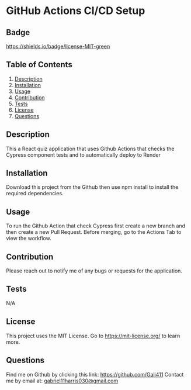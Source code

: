 #  GitHub Actions CI/CD Setup

  ## Badge
  https://shields.io/badge/license-MIT-green

  ## Table of Contents
  1. [Description](#Description)
  2. [Installation](#Installation)
  3. [Usage](#Usage) 
  4. [Contribution](#Contribution)
  5. [Tests](#Tests)
  6. [License](#License) 
  7. [Questions](#Questions)

  ## Description

  This a React quiz application that uses Github Actions that checks the Cypress component tests and to automatically deploy to Render

  ## Installation
  
  Download this project from the Github then use npm install to install the required dependencies. 

  ## Usage
  
  To run the Github Action that check Cypress first create a new branch and then create a new Pull Request. Before merging, go to the Actions Tab to view the workflow. 

  ## Contribution 

  Please reach out to notify me of any bugs or requests for the application.

  ## Tests

  N/A

  ## License

  This project uses the MIT License. Go to https://mit-license.org/ to learn more. 

  ## Questions 
  Find me on Github by clicking this link: https://github.com/Gali411
  Contact me by email at: gabriel11harris030@gmail.com 